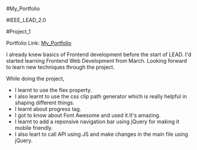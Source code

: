 #My_Portfolio

#IEEE_LEAD_2.0

#Project_1

Portfolio Link: [My_Portfolio](https://rishika-05.github.io/My_Portfolio/)

I already knew basics of Frontend development before the start of LEAD. I'd started learning Frontend Web Development from March. 
Looking forward to learn new techniques through the project.

While doing the project,
 - I learnt to use the flex property. 
 - I also learnt to use the css clip path generator which is really helpful in shaping different things.
 - I learnt about progress tag.
 - I got to know about Font Awesome and used it.It's amazing.
 - I learnt to add a reponsive navigation bar using jQuery for making it mobile friendly.
 - I also leart to call API using JS and make changes in the main file using jQuery.

